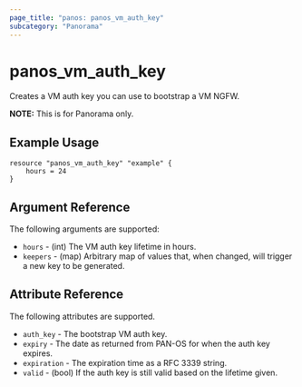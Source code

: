 ```yaml
---
page_title: "panos: panos_vm_auth_key"
subcategory: "Panorama"
---
```



# panos_vm_auth_key

Creates a VM auth key you can use to bootstrap a VM NGFW.

**NOTE:** This is for Panorama only.


## Example Usage

```hcl
resource "panos_vm_auth_key" "example" {
    hours = 24
}
```


## Argument Reference

The following arguments are supported:

* `hours` - (int) The VM auth key lifetime in hours.
* `keepers` - (map) Arbitrary map of values that, when changed, will trigger a new key to be generated.


## Attribute Reference

The following attributes are supported.

* `auth_key` - The bootstrap VM auth key.
* `expiry` - The date as returned from PAN-OS for when the auth key expires.
* `expiration` - The expiration time as a RFC 3339 string.
* `valid` - (bool) If the auth key is still valid based on the lifetime given.
